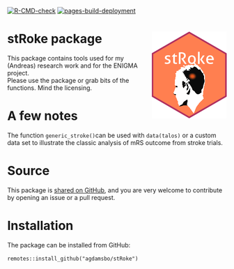 <!-- badges: start -->
[![R-CMD-check](https://github.com/agdamsbo/stRoke/actions/workflows/R-CMD-check.yaml/badge.svg)](https://github.com/agdamsbo/stRoke/actions/workflows/R-CMD-check.yaml)
[![pages-build-deployment](https://github.com/agdamsbo/stRoke/actions/workflows/pages/pages-build-deployment/badge.svg)](https://github.com/agdamsbo/stRoke/actions/workflows/pages/pages-build-deployment)
<!-- badges: end -->

# stRoke package <img src="man/figures/hexlogo.png" align="right" />

This package contains tools used for my (Andreas) research work and for the ENIGMA project.    
Please use the package or grab bits of the functions. Mind the licensing.

# A few notes
The function `generic_stroke()`can be used with `data(talos)` or a custom data set to illustrate the classic analysis of mRS outcome from stroke trials.

# Source

This package is [shared on GitHub](https://github.com/agdamsbo/stRoke), and you are very welcome to contribute by opening an issue or a pull request.

# Installation

The package can be installed from GitHub:

```
remotes::install_github("agdamsbo/stRoke")
```
